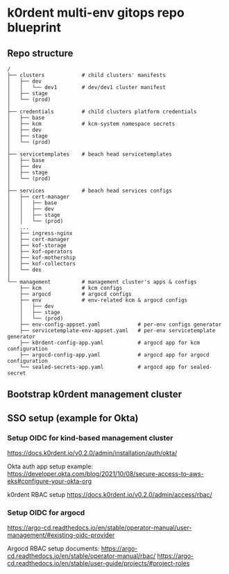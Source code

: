 # k0rdent multi-env gitops repo blueprint

## Repo structure
```
/
├── clusters            # child clusters' manifests
│   ├── dev             
│   │   └── dev1        # dev/dev1 cluster manifest
│   ├── stage
│   └── (prod)
│       
├── credentials         # child clusters platform credentials
│   ├── base 
│   ├── kcm             # kcm-system namespace secrets
│   ├── dev
│   ├── stage
│   └── (prod)
│       
├── servicetemplates    # beach head servicetemplates
│   ├── base 
│   ├── dev
│   ├── stage
│   └── (prod)
│       
├── services            # beach head services configs
│   ├── cert-manager
│   │   ├── base
│   │   ├── dev
│   │   ├── stage
│   │   └── (prod)
│   ...    
│   ├── ingress-nginx
│   ├── cert-manager
│   ├── kof-storage
│   ├── kof-operators
│   ├── kof-mothership
│   ├── kof-collectors
│   └── dex
│       
└── management          # management cluster's apps & configs
    ├── kcm             # kcm configs
    ├── argocd          # argocd configs
    ├── env             # env-related kcm & argocd configs
    │   ├── dev
    │   ├── stage
    │   └── (prod)
    ├── env-config-appset.yaml            # per-env configs generator
    ├── servicetemplate-env-appset.yaml   # per-env servicetemplate generator
    ├── k0rdent-config-app.yaml           # argocd app for kcm configuration
    ├── argocd-config-app.yaml            # argocd app for argocd configuration
    └── sealed-secrets-app.yaml           # argocd app for sealed-secret
```

## Bootstrap k0rdent management cluster

## SSO setup (example for Okta)

### Setup OIDC for kind-based management cluster

https://docs.k0rdent.io/v0.2.0/admin/installation/auth/okta/

Okta auth app setup example:
https://developer.okta.com/blog/2021/10/08/secure-access-to-aws-eks#configure-your-okta-org

k0rdent RBAC setup
https://docs.k0rdent.io/v0.2.0/admin/access/rbac/


### Setup OIDC for argocd

https://argo-cd.readthedocs.io/en/stable/operator-manual/user-management/#existing-oidc-provider

Argocd RBAC setup documents:
https://argo-cd.readthedocs.io/en/stable/operator-manual/rbac/
https://argo-cd.readthedocs.io/en/stable/user-guide/projects/#project-roles
